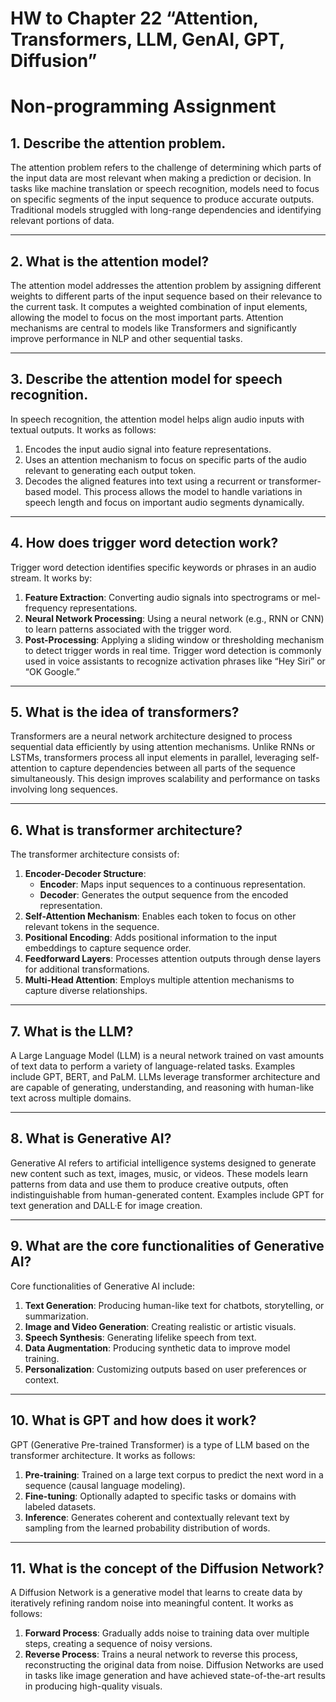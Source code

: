 # HW to Chapter 22 “Attention, Transformers, LLM, GenAI, GPT, Diffusion”

# Non-programming Assignment

## 1. Describe the attention problem.
The attention problem refers to the challenge of determining which parts of the input data are most relevant when making a prediction or decision. In tasks like machine translation or speech recognition, models need to focus on specific segments of the input sequence to produce accurate outputs. Traditional models struggled with long-range dependencies and identifying relevant portions of data.

---

## 2. What is the attention model?
The attention model addresses the attention problem by assigning different weights to different parts of the input sequence based on their relevance to the current task. It computes a weighted combination of input elements, allowing the model to focus on the most important parts. Attention mechanisms are central to models like Transformers and significantly improve performance in NLP and other sequential tasks.

---

## 3. Describe the attention model for speech recognition.
In speech recognition, the attention model helps align audio inputs with textual outputs. It works as follows:
1. Encodes the input audio signal into feature representations.
2. Uses an attention mechanism to focus on specific parts of the audio relevant to generating each output token.
3. Decodes the aligned features into text using a recurrent or transformer-based model.
This process allows the model to handle variations in speech length and focus on important audio segments dynamically.

---

## 4. How does trigger word detection work?
Trigger word detection identifies specific keywords or phrases in an audio stream. It works by:
1. **Feature Extraction**: Converting audio signals into spectrograms or mel-frequency representations.
2. **Neural Network Processing**: Using a neural network (e.g., RNN or CNN) to learn patterns associated with the trigger word.
3. **Post-Processing**: Applying a sliding window or thresholding mechanism to detect trigger words in real time.
Trigger word detection is commonly used in voice assistants to recognize activation phrases like “Hey Siri” or “OK Google.”

---

## 5. What is the idea of transformers?
Transformers are a neural network architecture designed to process sequential data efficiently by using attention mechanisms. Unlike RNNs or LSTMs, transformers process all input elements in parallel, leveraging self-attention to capture dependencies between all parts of the sequence simultaneously. This design improves scalability and performance on tasks involving long sequences.

---

## 6. What is transformer architecture?
The transformer architecture consists of:
1. **Encoder-Decoder Structure**:
   - **Encoder**: Maps input sequences to a continuous representation.
   - **Decoder**: Generates the output sequence from the encoded representation.
2. **Self-Attention Mechanism**: Enables each token to focus on other relevant tokens in the sequence.
3. **Positional Encoding**: Adds positional information to the input embeddings to capture sequence order.
4. **Feedforward Layers**: Processes attention outputs through dense layers for additional transformations.
5. **Multi-Head Attention**: Employs multiple attention mechanisms to capture diverse relationships.

---

## 7. What is the LLM?
A Large Language Model (LLM) is a neural network trained on vast amounts of text data to perform a variety of language-related tasks. Examples include GPT, BERT, and PaLM. LLMs leverage transformer architecture and are capable of generating, understanding, and reasoning with human-like text across multiple domains.

---

## 8. What is Generative AI?
Generative AI refers to artificial intelligence systems designed to generate new content such as text, images, music, or videos. These models learn patterns from data and use them to produce creative outputs, often indistinguishable from human-generated content. Examples include GPT for text generation and DALL·E for image creation.

---

## 9. What are the core functionalities of Generative AI?
Core functionalities of Generative AI include:
1. **Text Generation**: Producing human-like text for chatbots, storytelling, or summarization.
2. **Image and Video Generation**: Creating realistic or artistic visuals.
3. **Speech Synthesis**: Generating lifelike speech from text.
4. **Data Augmentation**: Producing synthetic data to improve model training.
5. **Personalization**: Customizing outputs based on user preferences or context.

---

## 10. What is GPT and how does it work?
GPT (Generative Pre-trained Transformer) is a type of LLM based on the transformer architecture. It works as follows:
1. **Pre-training**: Trained on a large text corpus to predict the next word in a sequence (causal language modeling).
2. **Fine-tuning**: Optionally adapted to specific tasks or domains with labeled datasets.
3. **Inference**: Generates coherent and contextually relevant text by sampling from the learned probability distribution of words.

---

## 11. What is the concept of the Diffusion Network?
A Diffusion Network is a generative model that learns to create data by iteratively refining random noise into meaningful content. It works as follows:
1. **Forward Process**: Gradually adds noise to training data over multiple steps, creating a sequence of noisy versions.
2. **Reverse Process**: Trains a neural network to reverse this process, reconstructing the original data from noise.
Diffusion Networks are used in tasks like image generation and have achieved state-of-the-art results in producing high-quality visuals.